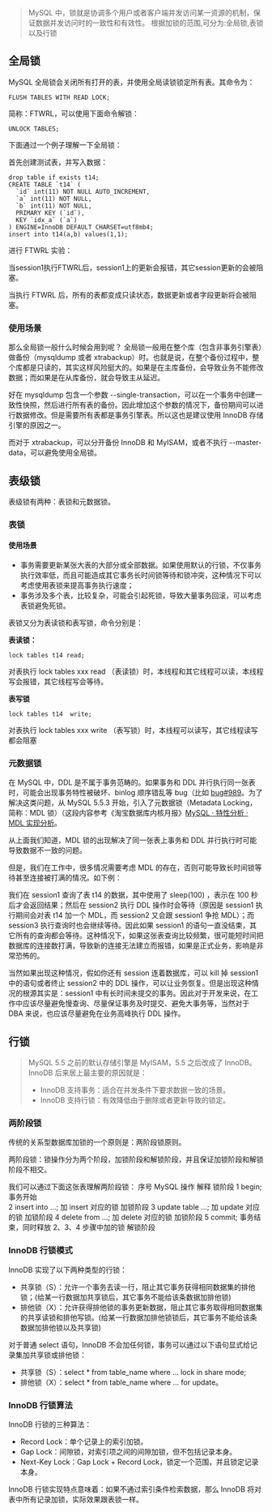 > MySQL 中，锁就是协调多个用户或者客户端并发访问某一资源的机制，保证数据并发访问时的一致性和有效性。
> 根据加锁的范围,可分为:全局锁,表锁以及行锁 

## 全局锁
MySQL 全局锁会关闭所有打开的表，并使用全局读锁锁定所有表。其命令为：
```
FLUSH TABLES WITH READ LOCK;
```

简称：FTWRL，可以使用下面命令解锁：
```
UNLOCK TABLES;
```

下面通过一个例子理解一下全局锁：

首先创建测试表，并写入数据：
```
drop table if exists t14;
CREATE TABLE `t14` (
  `id` int(11) NOT NULL AUTO_INCREMENT,
  `a` int(11) NOT NULL,
  `b` int(11) NOT NULL,
  PRIMARY KEY (`id`),
  KEY `idx_a` (`a`)
) ENGINE=InnoDB DEFAULT CHARSET=utf8mb4;
insert into t14(a,b) values(1,1);
```

进行 FTWRL 实验：

当session1执行FTWRL后，session1上的更新会报错，其它session更新的会被阻塞。

当执行 FTWRL 后，所有的表都变成只读状态，数据更新或者字段更新将会被阻塞。

### 使用场景
那么全局锁一般什么时候会用到呢？
全局锁一般用在整个库（包含非事务引擎表）做备份（mysqldump 或者 xtrabackup）时。也就是说，在整个备份过程中，整个库都是只读的，其实这样风险挺大的。如果是在主库备份，会导致业务不能修改数据；而如果是在从库备份，就会导致主从延迟。

好在 mysqldump 包含一个参数 --single-transaction，可以在一个事务中创建一致性快照，然后进行所有表的备份。因此增加这个参数的情况下，备份期间可以进行数据修改。但是需要所有表都是事务引擎表。所以这也是建议使用 InnoDB 存储引擎的原因之一。

而对于 xtrabackup，可以分开备份 InnoDB 和 MyISAM，或者不执行 --master-data，可以避免使用全局锁。

## 表级锁
表级锁有两种：表锁和元数据锁。

### 表锁

#### 使用场景
- 事务需要更新某张大表的大部分或全部数据。如果使用默认的行锁，不仅事务执行效率低，而且可能造成其它事务长时间锁等待和锁冲突，这种情况下可以考虑使用表锁来提高事务执行速度；
- 事务涉及多个表，比较复杂，可能会引起死锁，导致大量事务回滚，可以考虑表锁避免死锁。

表锁又分为表读锁和表写锁，命令分别是：

**表读锁：**
```
lock tables t14 read;
```
对表执行 lock tables xxx read （表读锁）时，本线程和其它线程可以读，本线程写会报错，其它线程写会等待。

**表写锁**
```
lock tables t14  write;
```
对表执行 lock tables xxx write （表写锁）时，本线程可以读写，其它线程读写都会阻塞

### 元数据锁
在 MySQL 中，DDL 是不属于事务范畴的。如果事务和 DDL 并行执行同一张表时，可能会出现事务特性被破坏、binlog 顺序错乱等 bug（比如 [bug#989](https://bugs.mysql.com/bug.php?id=989)。为了解决这类问题，从 MySQL 5.5.3 开始，引入了元数据锁（Metadata Locking，简称：MDL 锁）（这段内容参考《淘宝数据库内核月报》[MySQL · 特性分析 · MDL 实现分析](http://mysql.taobao.org/monthly/2015/11/04/)。

从上面我们知道，MDL 锁的出现解决了同一张表上事务和 DDL 并行执行时可能导致数据不一致的问题。

但是，我们在工作中，很多情况需要考虑 MDL 的存在，否则可能导致长时间锁等待甚至连接被打满的情况。如下例：


我们在 session1 查询了表 t14 的数据，其中使用了 sleep(100) ，表示在 100 秒后才会返回结果；然后在 session2 执行 DDL 操作时会等待（原因是 session1 执行期间会对表 t14 加一个 MDL，而 session2 又会跟 session1 争抢 MDL）；而 session3 执行查询时也会继续等待。因此如果 session1 的语句一直没结束，其它所有的查询都会等待。这种情况下，如果这张表查询比较频繁，很可能短时间把数据库的连接数打满，导致新的连接无法建立而报错，如果是正式业务，影响是非常恐怖的。

当然如果出现这种情况，假如你还有 session 连着数据库，可以 kill 掉 session1 中的语句或者终止 session2 中的 DDL 操作，可以让业务恢复。但是出现这种情况的根源其实是：session1 中有长时间未提交的事务。因此对于开发来说，在工作中应该尽量避免慢查询、尽量保证事务及时提交、避免大事务等，当然对于 DBA 来说，也应该尽量避免在业务高峰执行 DDL 操作。

## 行锁

> MySQL 5.5 之前的默认存储引擎是 MyISAM，5.5 之后改成了 InnoDB。InnoDB 后来居上最主要的原因就是：
> 
> - InnoDB 支持事务：适合在并发条件下要求数据一致的场景。
> - InnoDB 支持行锁：有效降低由于删除或者更新导致的锁定。

### 两阶段锁
传统的关系型数据库加锁的一个原则是：两阶段锁原则。

两阶段锁：锁操作分为两个阶段，加锁阶段和解锁阶段，并且保证加锁阶段和解锁阶段不相交。

我们可以通过下面这张表理解两阶段锁：
序号	MySQL 操作	解释	锁阶段
1	begin;	事务开始	
2	insert into …;	加 insert 对应的锁	加锁阶段
3	update table …;	加 update 对应的锁	加锁阶段
4	delete from …;	加 delete 对应的锁	加锁阶段
5	commit;	事务结束，同时释放 2、3、4 步骤中加的锁	解锁阶段

### InnoDB 行锁模式
InnoDB 实现了以下两种类型的行锁：

- 共享锁（S）：允许一个事务去读一行，阻止其它事务获得相同数据集的排他锁；(给某一行数据加共享锁后，其它事务不能给该条数据加排他锁)
- 排他锁（X）：允许获得排他锁的事务更新数据，阻止其它事务取得相同数据集的共享读锁和排他写锁。(给某一行数据加排他锁锁后，其它事务不能给该条数据加排他锁以及共享锁)

对于普通 select 语句，InnoDB 不会加任何锁，事务可以通过以下语句显式给记录集加共享锁或排他锁：

- 共享锁（S）：select * from table_name where … lock in share mode;
- 排他锁（X）：select * from table_name where … for update。


### InnoDB 行锁算法
InnoDB 行锁的三种算法：

- Record Lock：单个记录上的索引加锁。
- Gap Lock：间隙锁，对索引项之间的间隙加锁，但不包括记录本身。
- Next-Key Lock：Gap Lock + Record Lock，锁定一个范围，并且锁定记录本身。

InnoDB 行锁实现特点意味着：如果不通过索引条件检索数据，那么 InnoDB 将对表中所有记录加锁，实际效果跟表锁一样。
